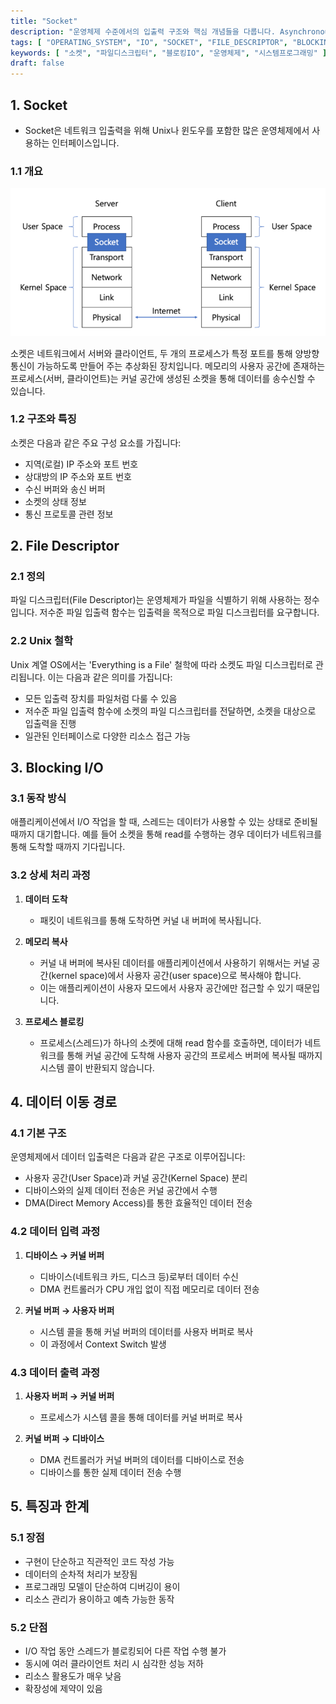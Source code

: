 ```yaml
---
title: "Socket"
description: "운영체제 수준에서의 입출력 구조와 핵심 개념들을 다룹니다. AsynchronousNon-blockingProgramming, File Descriptor, Blocking I/O의 동작 방식과 특징을 설명합니다."
tags: [ "OPERATING_SYSTEM", "IO", "SOCKET", "FILE_DESCRIPTOR", "BLOCKING_IO" ]
keywords: [ "소켓", "파일디스크립터", "블로킹IO", "운영체제", "시스템프로그래밍" ]
draft: false
---
```


## 1. Socket

- Socket은 네트워크 입출력을 위해 Unix나 윈도우를 포함한 많은 운영체제에서 사용하는 인터페이스입니다.

### 1.1 개요

![img.png](images/img.png)

소켓은 네트워크에서 서버와 클라이언트, 두 개의 프로세스가 특정 포트를 통해 양방향 통신이 가능하도록 만들어 주는 추상화된 장치입니다. 메모리의 사용자 공간에 존재하는 프로세스(서버, 클라이언트)는 커널 공간에
생성된 소켓을 통해 데이터를 송수신할 수 있습니다.

### 1.2 구조와 특징

소켓은 다음과 같은 주요 구성 요소를 가집니다:

- 지역(로컬) IP 주소와 포트 번호
- 상대방의 IP 주소와 포트 번호
- 수신 버퍼와 송신 버퍼
- 소켓의 상태 정보
- 통신 프로토콜 관련 정보

## 2. File Descriptor

### 2.1 정의

파일 디스크립터(File Descriptor)는 운영체제가 파일을 식별하기 위해 사용하는 정수입니다. 저수준 파일 입출력 함수는 입출력을 목적으로 파일 디스크립터를 요구합니다.

### 2.2 Unix 철학

Unix 계열 OS에서는 'Everything is a File' 철학에 따라 소켓도 파일 디스크립터로 관리됩니다. 이는 다음과 같은 의미를 가집니다:

- 모든 입출력 장치를 파일처럼 다룰 수 있음
- 저수준 파일 입출력 함수에 소켓의 파일 디스크립터를 전달하면, 소켓을 대상으로 입출력을 진행
- 일관된 인터페이스로 다양한 리소스 접근 가능

## 3. Blocking I/O

### 3.1 동작 방식

애플리케이션에서 I/O 작업을 할 때, 스레드는 데이터가 사용할 수 있는 상태로 준비될 때까지 대기합니다. 예를 들어 소켓을 통해 read를 수행하는 경우 데이터가 네트워크를 통해 도착할 때까지 기다립니다.

### 3.2 상세 처리 과정

1. **데이터 도착**
	- 패킷이 네트워크를 통해 도착하면 커널 내 버퍼에 복사됩니다.

2. **메모리 복사**
	- 커널 내 버퍼에 복사된 데이터를 애플리케이션에서 사용하기 위해서는 커널 공간(kernel space)에서 사용자 공간(user space)으로 복사해야 합니다.
	- 이는 애플리케이션이 사용자 모드에서 사용자 공간에만 접근할 수 있기 때문입니다.

3. **프로세스 블로킹**
	- 프로세스(스레드)가 하나의 소켓에 대해 read 함수를 호출하면, 데이터가 네트워크를 통해 커널 공간에 도착해 사용자 공간의 프로세스 버퍼에 복사될 때까지 시스템 콜이 반환되지 않습니다.

## 4. 데이터 이동 경로

### 4.1 기본 구조

운영체제에서 데이터 입출력은 다음과 같은 구조로 이루어집니다:

- 사용자 공간(User Space)과 커널 공간(Kernel Space) 분리
- 디바이스와의 실제 데이터 전송은 커널 공간에서 수행
- DMA(Direct Memory Access)를 통한 효율적인 데이터 전송

### 4.2 데이터 입력 과정

1. **디바이스 → 커널 버퍼**
	- 디바이스(네트워크 카드, 디스크 등)로부터 데이터 수신
	- DMA 컨트롤러가 CPU 개입 없이 직접 메모리로 데이터 전송

2. **커널 버퍼 → 사용자 버퍼**
	- 시스템 콜을 통해 커널 버퍼의 데이터를 사용자 버퍼로 복사
	- 이 과정에서 Context Switch 발생

### 4.3 데이터 출력 과정

1. **사용자 버퍼 → 커널 버퍼**
	- 프로세스가 시스템 콜을 통해 데이터를 커널 버퍼로 복사

2. **커널 버퍼 → 디바이스**
	- DMA 컨트롤러가 커널 버퍼의 데이터를 디바이스로 전송
	- 디바이스를 통한 실제 데이터 전송 수행

## 5. 특징과 한계

### 5.1 장점

- 구현이 단순하고 직관적인 코드 작성 가능
- 데이터의 순차적 처리가 보장됨
- 프로그래밍 모델이 단순하여 디버깅이 용이
- 리소스 관리가 용이하고 예측 가능한 동작

### 5.2 단점

- I/O 작업 동안 스레드가 블로킹되어 다른 작업 수행 불가
- 동시에 여러 클라이언트 처리 시 심각한 성능 저하
- 리소스 활용도가 매우 낮음
- 확장성에 제약이 있음